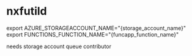 # nxfutild

export AZURE_STORAGEACCOUNT_NAME="{storage_account_name}"
export FUNCTIONS_FUNCTION_NAME="{funcapp_function_name}"

needs storage account queue contributor
